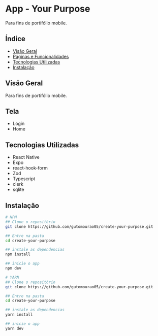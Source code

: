 # App - Your Purpose

Para fins de portifólio mobile.

## Índice

- [Visão Geral](#visão-geral)
- [Páginas e Funcionalidades](#Funcionalidades)
- [Tecnologias Utilizadas](#tecnologias-utilizadas)
- [Instalação](#instalação)

## Visão Geral

Para fins de portifólio mobile.

## Tela
 - Login
 - Home

## Tecnologias Utilizadas

- React Native
- Expo
- react-hook-form
- Zod
- Typescript
- clerk
- sqlite

## Instalação

```bash
# NPM
## Clone o repositório
git clone https://github.com/gutomourao05/create-your-purpose.git

## Entre na pasta
cd create-your-purpose

## instale as dependencias
npm install

## inicie o app
npm dev

# YARN
## Clone o repositório
git clone https://github.com/gutomourao05/create-your-purpose.git

## Entre na pasta
cd create-your-purpose

## instale as dependencias
yarn install

## inicie o app
yarn dev
